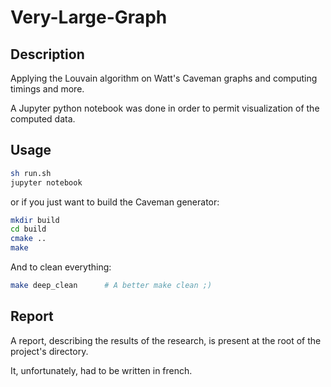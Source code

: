 # Very-Large-Graph

## Description

Applying the Louvain algorithm on Watt's Caveman graphs and computing timings and more.

A Jupyter python notebook was done in order to permit visualization of the computed data.

## Usage

```sh
sh run.sh
jupyter notebook
```

or if you just want to build the Caveman generator:

```sh
mkdir build
cd build
cmake ..
make
```

And to clean everything:
```sh
make deep_clean      # A better make clean ;)
```

## Report

A report, describing the results of the research, is present at the root of the project's directory.

It, unfortunately, had to be written in french.
